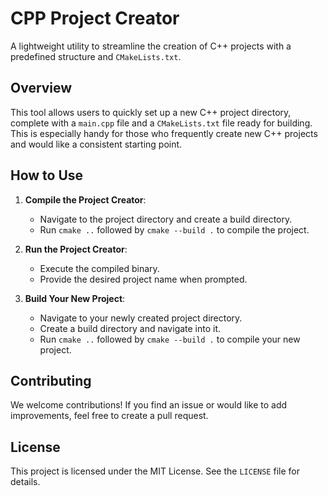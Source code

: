 # CPP Project Creator

A lightweight utility to streamline the creation of C++ projects with a predefined structure and `CMakeLists.txt`.

## Overview

This tool allows users to quickly set up a new C++ project directory, complete with a `main.cpp` file and a `CMakeLists.txt` file ready for building. This is especially handy for those who frequently create new C++ projects and would like a consistent starting point.

## How to Use

1. **Compile the Project Creator**:
   - Navigate to the project directory and create a build directory.
   - Run `cmake ..` followed by `cmake --build .` to compile the project.

2. **Run the Project Creator**:
   - Execute the compiled binary.
   - Provide the desired project name when prompted.

3. **Build Your New Project**:
   - Navigate to your newly created project directory.
   - Create a build directory and navigate into it.
   - Run `cmake ..` followed by `cmake --build .` to compile your new project.

## Contributing

We welcome contributions! If you find an issue or would like to add improvements, feel free to create a pull request.

## License

This project is licensed under the MIT License. See the `LICENSE` file for details.
